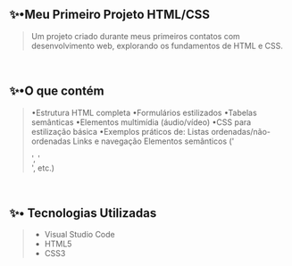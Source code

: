 ## ✨•Meu Primeiro Projeto HTML/CSS
>Um projeto criado durante meus primeiros contatos com desenvolvimento web, explorando os fundamentos de HTML e CSS.

<br>

## ✨•O que contém
> •Estrutura HTML completa
> •Formulários estilizados
> •Tabelas semânticas
> •Elementos multimídia (áudio/vídeo)
> •CSS para estilização básica
> •Exemplos práticos de:
Listas ordenadas/não-ordenadas
Links e navegação
Elementos semânticos ('<article>', '<section>', etc.)

<br>

## ✨• Tecnologias Utilizadas
> - Visual Studio Code
> - HTML5
> - CSS3


